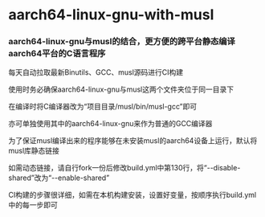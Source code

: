 # aarch64-linux-gnu-with-musl

### aarch64-linux-gnu与musl的结合，更方便的跨平台静态编译aarch64平台的C语言程序

每天自动拉取最新Binutils、GCC、musl源码进行CI构建

使用时务必确保aarch64-linux-gnu与musl这两个文件夹位于同一目录下

在编译时将C编译器改为“项目目录/musl/bin/musl-gcc”即可

亦可单独使用其中的aarch64-linux-gnu来作为普通的GCC编译器

为了保证musl编译出来的程序能够在未安装musl的aarch64设备上运行，默认将musl库静态链接

如需动态链接，请自行fork一份后修改build.yml中第130行，将“--disable-shared”改为“--enable-shared”

CI构建的步骤很详细，如需在本机构建安装，设置好变量，按顺序执行build.yml中的每一步即可
